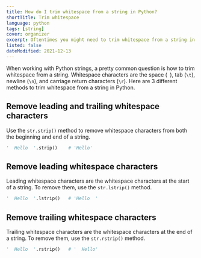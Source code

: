 ```yaml
---
title: How do I trim whitespace from a string in Python?
shortTitle: Trim whitespace
language: python
tags: [string]
cover: organizer
excerpt: Oftentimes you might need to trim whitespace from a string in Python. Learn of three different way to do this in this short guide.
listed: false
dateModified: 2021-12-13
---
```


When working with Python strings, a pretty common question is how to trim whitespace from a string. Whitespace characters are the space (` `), tab (`\t`), newline (`\n`), and carriage return characters (`\r`). Here are 3 different methods to trim whitespace from a string in Python.

## Remove leading and trailing whitespace characters

Use the `str.strip()` method to remove whitespace characters from both the beginning and end of a string.

```py
'  Hello  '.strip()    # 'Hello'
```

## Remove leading whitespace characters

Leading whitespace characters are the whitespace characters at the start of a string. To remove them, use the `str.lstrip()` method.

```py
'  Hello  '.lstrip()   # 'Hello  '
```

## Remove trailing whitespace characters

Trailing whitespace characters are the whitespace characters at the end of a string. To remove them, use the `str.rstrip()` method.

```py
'  Hello  '.rstrip()   # '  Hello'
```
